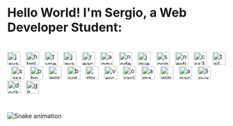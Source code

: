 <h1 align="left">Hello World! I'm Sergio, a Web Developer Student:</h1>

###

<br clear="both">

<div align="left">
  <img src="https://img.shields.io/badge/Java-ED8B00?style=for-the-badge&logo=openjdk&logoColor=white" height="30" alt="java logo"  />
  <img width="5" />
  <img src="https://img.shields.io/badge/HTML5-E34F26?logo=html5&logoColor=white&style=for-the-badge" height="30" alt="html5 logo"  />
  <img width="5" />
  <img src="https://img.shields.io/badge/TypeScript-3178C6?logo=typescript&logoColor=white&style=for-the-badge" height="30" alt="typescript logo"  />
  <img width="5" />
  <img src="https://img.shields.io/badge/JavaScript-F7DF1E?logo=javascript&logoColor=black&style=for-the-badge" height="30" alt="javascript logo"  />
  <img width="5" />
  <img src="https://img.shields.io/badge/React-61DAFB?logo=react&logoColor=black&style=for-the-badge" height="30" alt="react logo"  />
  <img width="5" />
  <img src="https://img.shields.io/badge/Angular-DD0031?logo=angular&logoColor=white&style=for-the-badge" height="30" alt="angularjs logo"  />
  <img width="5" />
  <img src="https://img.shields.io/badge/Node.js-339933?logo=nodedotjs&logoColor=white&style=for-the-badge" height="30" alt="nodejs logo"  />
  <img width="5" />
  <img src="https://img.shields.io/badge/jQuery-0769AD?logo=jquery&logoColor=white&style=for-the-badge" height="30" alt="jquery logo"  />
  <img width="5" />
  <img src="https://img.shields.io/badge/Spring-6DB33F?logo=spring&logoColor=black&style=for-the-badge" height="30" alt="spring logo"  />
  <img width="5" />
  <img src="https://img.shields.io/badge/Next.js-000000?logo=nextdotjs&logoColor=white&style=for-the-badge" height="30" alt="nextjs logo"  />
  <img width="5" />
  <img src="https://img.shields.io/badge/CSS3-1572B6?logo=css3&logoColor=white&style=for-the-badge" height="30" alt="css3 logo"  />
  <img width="5" />
  <img src="https://img.shields.io/badge/Tailwind CSS-06B6D4?logo=tailwindcss&logoColor=black&style=for-the-badge" height="30" alt="tailwindcss logo"  />
  <img width="5" />
  <img src="https://img.shields.io/badge/Sass-CC6699?logo=sass&logoColor=black&style=for-the-badge" height="30" alt="sass logo"  />
  <img width="5" />
  <img src="https://img.shields.io/badge/PHP-777BB4?logo=php&logoColor=black&style=for-the-badge" height="30" alt="php logo"  />
  <img width="5" />
  <img src="https://img.shields.io/badge/WordPress-21759B?logo=wordpress&logoColor=white&style=for-the-badge" height="30" alt="wordpress logo"  />
  <img width="5" />
  <img src="https://img.shields.io/badge/Bootstrap-7952B3?logo=bootstrap&logoColor=white&style=for-the-badge" height="30" alt="bootstrap logo"  />
  <img width="5" />
  <img src="https://img.shields.io/badge/MySQL-4479A1?logo=mysql&logoColor=white&style=for-the-badge" height="30" alt="mysql logo"  />
  <img width="5" />
  <img src="https://img.shields.io/badge/Vercel-000000?logo=vercel&logoColor=white&style=for-the-badge" height="30" alt="vercel logo"  />
  <img width="5" />
  <img src="https://img.shields.io/badge/Oracle-F80000?logo=oracle&logoColor=white&style=for-the-badge" height="30" alt="oracle logo"  />
  <img width="5" />
  <img src="https://img.shields.io/badge/Amazon AWS-232F3E?logo=amazonaws&logoColor=white&style=for-the-badge" height="30" alt="amazonwebservices logo"  />
  <img width="5" />
  <img src="https://img.shields.io/badge/Windows-0078D6?logo=windows&logoColor=white&style=for-the-badge" height="30" alt="windows8 logo"  />
  <img width="5" />
  <img src="https://img.shields.io/badge/Apache-D22128?logo=apache&logoColor=white&style=for-the-badge" height="30" alt="apache logo"  />
  <img width="5" />
  <img src="https://img.shields.io/badge/Linux-FCC624?logo=linux&logoColor=black&style=for-the-badge" height="30" alt="linux logo"  />
  <img width="5" />
  <img src="https://img.shields.io/badge/Docker-2496ED?logo=docker&logoColor=white&style=for-the-badge" height="30" alt="docker logo"  />
  <img width="5" />
  <img src="https://img.shields.io/badge/Git-F05032?logo=git&logoColor=white&style=for-the-badge" height="30" alt="git logo"  />
</div>

###

<br clear="both">

<img src="https://raw.githubusercontent.com/SMG-web-dev/SMG-web-dev/output/snake.svg" alt="Snake animation" />

###

